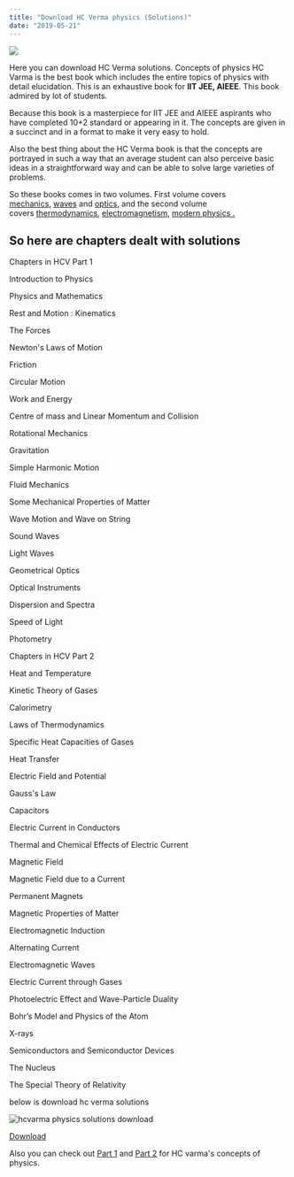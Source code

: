 ```yaml
---
title: "Download HC Verma physics (Solutions)"
date: "2019-05-21"
---
```


![](/images/HC.Varma-solutions.jpg)

Here you can download HC Verma solutions. Concepts of physics HC Varma is the best book which includes the entire topics of physics with detail elucidation. This is an exhaustive book for **IIT JEE, AIEEE**. This book admired by lot of students.

Because this book is a masterpiece for IIT JEE and AIEEE aspirants who have completed 10+2 standard or appearing in it. The concepts are given in a succinct and in a format to make it very easy to hold.

Also the best thing about the HC Verma book is that the concepts are portrayed in such a way that an average student can also perceive basic ideas in a straightforward way and can be able to solve large varieties of problems.

So these books comes in two volumes. First volume covers [mechanics](https://en.wikipedia.org/wiki/Mechanics), [waves](https://en.wikipedia.org/wiki/Wave) and [optics](https://en.wikipedia.org/wiki/Optics), and the second volume covers [thermodynamics](https://en.wikipedia.org/wiki/Thermodynamics), [electromagnetism](https://en.wikipedia.org/wiki/Electromagnetism), [modern physics .](https://en.wikipedia.org/wiki/Modern_physics)

## So here are chapters dealt with solutions

Chapters in HCV Part 1

Introduction to Physics

Physics and Mathematics

Rest and Motion : Kinematics

The Forces

Newton's Laws of Motion

Friction

Circular Motion

Work and Energy

Centre of mass and Linear Momentum and Collision

Rotational Mechanics

Gravitation

Simple Harmonic Motion

Fluid Mechanics

Some Mechanical Properties of Matter

Wave Motion and Wave on String

Sound Waves

Light Waves

Geometrical Optics

Optical Instruments

Dispersion and Spectra

Speed of Light

Photometry

Chapters in HCV Part 2

Heat and Temperature

Kinetic Theory of Gases

Calorimetry

Laws of Thermodynamics

Specific Heat Capacities of Gases

Heat Transfer

Electric Field and Potential

Gauss's Law

Capacitors

Electric Current in Conductors

Thermal and Chemical Effects of Electric Current

Magnetic Field

Magnetic Field due to a Current

Permanent Magnets

Magnetic Properties of Matter

Electromagnetic Induction

Alternating Current

Electromagnetic Waves

Electric Current through Gases

Photoelectric Effect and Wave-Particle Duality

Bohr’s Model and Physics of the Atom

X-rays

Semiconductors and Semiconductor Devices

The Nucleus

The Special Theory of Relativity

below is download hc verma solutions

![hcvarma physics solutions download](/images/images-1-300x300.jpeg)

[Download](https://drive.google.com/file/d/1wcPIY7yNld9vvPrur6ozdOkzuhwNTkuJ/view?usp=drivesdkw)

Also you can check out [Part 1](https://exammaterials.in/concepts-of-physics-hc-varma-part-1/) and [Part 2](https://exammaterials.in/concepts-of-physics-hc-varma-part-2/) for HC varma's concepts of physics.
